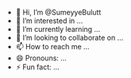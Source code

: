 - 👋 Hi, I’m @SumeyyeBulutt
- 👀 I’m interested in ...
- 🌱 I’m currently learning ...
- 💞️ I’m looking to collaborate on ...
- 📫 How to reach me ...
- 😄 Pronouns: ...
- ⚡ Fun fact: ...

<!---
SumeyyeBulutt/SumeyyeBulutt is a ✨ special ✨ repository because its `README.md` (this file) appears on your GitHub profile.
You can click the Preview link to take a look at your changes.
--->
